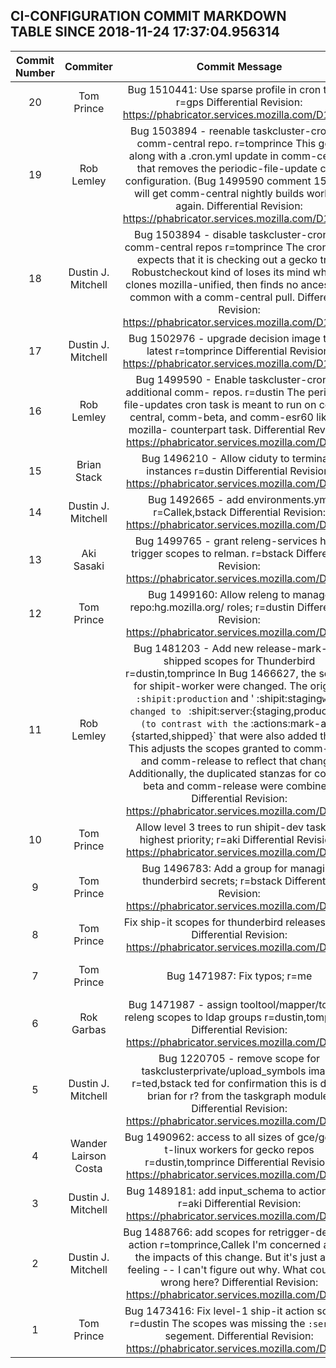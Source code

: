 ## CI-CONFIGURATION COMMIT MARKDOWN TABLE SINCE 2018-11-24 17:37:04.956314

| Commit Number | Commiter | Commit Message | Commit Url | Date | 
|:---:|:----:|:----------------------------------:|:------:|:----:| 
|20|Tom Prince |Bug 1510441: Use sparse profile in cron tasks; r=gps  Differential Revision: https://phabricator.services.mozilla.com/D13141|[URL](https://hg.mozilla.org/build/ci-configuration/pushloghtml?changeset=e9634d8942ca)|2018-11-30 13:01:34
|19|Rob Lemley |Bug 1503894 - reenable taskcluster-cron for comm-central repo. r=tomprince  This goes along with a .cron.yml update in comm-central that removes the periodic-file-update cron configuration. (Bug 1499590 comment 15)  This will get comm-central nightly builds working again.  Differential Revision: https://phabricator.services.mozilla.com/D10959|[URL](https://hg.mozilla.org/build/ci-configuration/pushloghtml?changeset=13cbc18135d2)|2018-11-06 21:44:29
|18|Dustin J. Mitchell |Bug 1503894 - disable taskcluster-cron for comm-central repos r=tomprince  The cron hook expects that it is checking out a gecko tree.  Robustcheckout kind of loses its mind when it clones mozilla-unified, then finds no ancestor in common with a comm-central pull.  Differential Revision: https://phabricator.services.mozilla.com/D10595|[URL](https://hg.mozilla.org/build/ci-configuration/pushloghtml?changeset=38144ac82b0a)|2018-11-01 18:52:02
|17|Dustin J. Mitchell |Bug 1502976 - upgrade decision image to the latest r=tomprince  Differential Revision: https://phabricator.services.mozilla.com/D10124|[URL](https://hg.mozilla.org/build/ci-configuration/pushloghtml?changeset=48d479b3411b)|2018-10-29 21:38:55
|16|Rob Lemley |Bug 1499590 - Enable taskcluster-cron on additional comm- repos. r=dustin  The periodic-file-updates cron task is meant to run on comm-central, comm-beta, and comm-esr60 like it's mozilla- counterpart task.  Differential Revision: https://phabricator.services.mozilla.com/D9860|[URL](https://hg.mozilla.org/build/ci-configuration/pushloghtml?changeset=d56b6be4c4c1)|2018-10-26 17:55:26
|15|Brian Stack |Bug 1496210 - Allow ciduty to terminate instances r=dustin  Differential Revision: https://phabricator.services.mozilla.com/D9718|[URL](https://hg.mozilla.org/build/ci-configuration/pushloghtml?changeset=07ded8ac4450)|2018-10-24 23:02:37
|14|Dustin J. Mitchell |Bug 1492665 - add environments.yml r=Callek,bstack  Differential Revision: https://phabricator.services.mozilla.com/D6931|[URL](https://hg.mozilla.org/build/ci-configuration/pushloghtml?changeset=64b57676d9b6)|2018-10-17 13:06:55
|13|Aki Sasaki |Bug 1499765 - grant releng-services hook trigger scopes to relman. r=bstack  Differential Revision: https://phabricator.services.mozilla.com/D9013|[URL](https://hg.mozilla.org/build/ci-configuration/pushloghtml?changeset=31acfc4cc6b8)|2018-10-17 19:34:03
|12|Tom Prince |Bug 1499160: Allow releng to manage repo:hg.mozilla.org/  roles; r=dustin  Differential Revision: https://phabricator.services.mozilla.com/D8759|[URL](https://hg.mozilla.org/build/ci-configuration/pushloghtml?changeset=a9e46cb87f60)|2018-10-15 20:22:15
|11|Rob Lemley |Bug 1481203 - Add new release-mark-as-shipped scopes for Thunderbird r=dustin,tomprince  In Bug 1466627, the scopes for shipit-worker were changed. The original ` :shipit:production` and ' :shipit:staging` were changed to  ` :shipit:server:{staging,production}` (to contrast with the ` :actions:mark-as-{started,shipped}` that were also added there. This adjusts the scopes granted to comm-beta and comm-release to reflect that change.  Additionally, the duplicated stanzas for comm-beta and comm-release were combined.  Differential Revision: https://phabricator.services.mozilla.com/D8592|[URL](https://hg.mozilla.org/build/ci-configuration/pushloghtml?changeset=a7802577dfab)|2018-10-15 19:08:56
|10|Tom Prince |Allow level 3 trees to run shipit-dev tasks at highest priority; r=aki  Differential Revision: https://phabricator.services.mozilla.com/D8755|[URL](https://hg.mozilla.org/build/ci-configuration/pushloghtml?changeset=c28493f26de0)|2018-10-15 18:34:44
|9|Tom Prince |Bug 1496783: Add a group for managing thunderbird secrets; r=bstack  Differential Revision: https://phabricator.services.mozilla.com/D7914|[URL](https://hg.mozilla.org/build/ci-configuration/pushloghtml?changeset=1b9135663015)|2018-10-05 18:09:00
|8|Tom Prince |Fix ship-it scopes for thunderbird releases; r=aki  Differential Revision: https://phabricator.services.mozilla.com/D7628|[URL](https://hg.mozilla.org/build/ci-configuration/pushloghtml?changeset=0368c8f6f372)|2018-10-03 17:09:01
|7|Tom Prince |Bug 1471987: Fix typos; r=me|[URL](https://hg.mozilla.org/build/ci-configuration/pushloghtml?changeset=21b4b69a91af)|2018-10-03 17:16:28
|6|Rok Garbas |Bug 1471987 - assign tooltool/mapper/tokens releng scopes to ldap groups r=dustin,tomprince  Differential Revision: https://phabricator.services.mozilla.com/D6701|[URL](https://hg.mozilla.org/build/ci-configuration/pushloghtml?changeset=9e898f79dbea)|2018-10-01 22:03:03
|5|Dustin J. Mitchell |Bug 1220705 - remove scope for taskclusterprivate/upload_symbols image r=ted,bstack  ted for confirmation this is dead, brian for r? from the taskgraph module.  Differential Revision: https://phabricator.services.mozilla.com/D6095|[URL](https://hg.mozilla.org/build/ci-configuration/pushloghtml?changeset=9000e725de95)|2018-09-18 16:21:39
|4|Wander Lairson Costa |Bug 1490962: access to all sizes of gce/gecko-t-linux workers for gecko repos r=dustin,tomprince  Differential Revision: https://phabricator.services.mozilla.com/D5757|[URL](https://hg.mozilla.org/build/ci-configuration/pushloghtml?changeset=6a0d56dea5c4)|2018-09-13 15:52:05
|3|Dustin J. Mitchell |Bug 1489181: add input_schema to actions.yml r=aki  Differential Revision: https://phabricator.services.mozilla.com/D5684|[URL](https://hg.mozilla.org/build/ci-configuration/pushloghtml?changeset=dea5d65a07aa)|2018-09-12 18:08:06
|2|Dustin J. Mitchell |Bug 1488766: add scopes for retrigger-decision action r=tomprince,Callek  I'm concerned about the impacts of this change.  But it's just a gut feeling -- I can't figure out why.  What could go wrong here?  Differential Revision: https://phabricator.services.mozilla.com/D5159|[URL](https://hg.mozilla.org/build/ci-configuration/pushloghtml?changeset=a4405bab72f4)|2018-09-10 13:56:16
|1|Tom Prince |Bug 1473416: Fix level-1 ship-it action scopes; r=dustin  The scopes was missing the `:server:` segement.  Differential Revision: https://phabricator.services.mozilla.com/D5313|[URL](https://hg.mozilla.org/build/ci-configuration/pushloghtml?changeset=3ecb416c56fb)|2018-09-07 20:51:24


